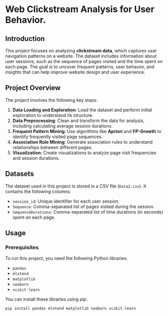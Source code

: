 # Web Clickstream Analysis for User Behavior.

## Introduction

This project focuses on analyzing **clickstream data**, which captures user navigation patterns on a website. The dataset includes information about user sessions, such as the sequence of pages visited and the time spent on each page. The goal is to uncover frequent patterns, user behavior, and insights that can help improve website design and user experience.

## Project Overview

The project involves the following key steps:
1. **Data Loading and Exploration**: Load the dataset and perform initial exploration to understand its structure.
2. **Data Preprocessing**: Clean and transform the data for analysis, including calculating average session durations.
3. **Frequent Pattern Mining**: Use algorithms like **Apriori** and **FP-Growth** to identify frequently visited page sequences.
4. **Association Rule Mining**: Generate association rules to understand relationships between different pages.
5. **Visualization**: Create visualizations to analyze page visit frequencies and session durations.

## Datasets

The dataset used in this project is stored in a CSV file (`Data2.csv`). It contains the following columns:
- `session_id`: Unique identifier for each user session.
- `Sequence`: Comma-separated list of pages visited during the session.
- `SequenceDurations`: Comma-separated list of time durations (in seconds) spent on each page.

## Usage

### Prerequisites

To run this project, you need the following Python libraries:
- `pandas`
- `mlxtend`
- `matplotlib`
- `seaborn`
- `scikit-learn`

You can install these libraries using pip:
```bash
pip install pandas mlxtend matplotlib seaborn scikit-learn

